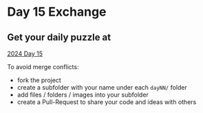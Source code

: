 # Day 15 Exchange

## Get your daily puzzle at

[2024 Day 15](https://adventofcode.com/2024/day/15)

To avoid merge conflicts:

* fork the project
* create a subfolder with your name under each `dayNN/` folder
* add files / folders / images into your subfolder
* create a Pull-Request to share your code and ideas with others

